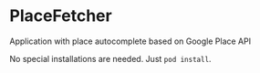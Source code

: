 # PlaceFetcher
Application with place autocomplete based on Google Place API

No special installations are needed. Just `pod install`.
